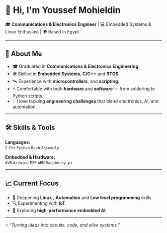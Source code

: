 # 👋 Hi, I'm Youssef Mohieldin

🎓 **Communications & Electronics Engineer** | 💻 Embedded Systems & Linux Enthusiast | 🌍 Based in Egypt

---

## 🚀 About Me
- 🎓 Graduated in **Communications & Electronics Engineering**.
- 🛠 Skilled in **Embedded Systems**, **C/C++** and **RTOS**.
- 🛰 Experience with **microcontrollers**, and **scripting**.
- ⚡ Comfortable with both **hardware** and **software** — from soldering to Python scripts.
- 💡 I love tackling **engineering challenges** that blend electronics, AI, and automation.

---

## 🛠 Skills & Tools

**Languages:**  
`C` `C++` `Python` `Bash` `Assembly`

**Embedded & Hardware:**  
`AVR` `Arduino` `ESP` `ARM` `Raspberry pi`

---

## 📈 Current Focus
- 🚀 Deepening **Linux** , **Automation** and **Low level programming** skills.  
- 🔍 Experimenting with **IoT**.  
- 📡 Exploring **high-performance embedded AI**.
---

⭐ *"Turning ideas into circuits, code, and alive systems."*
